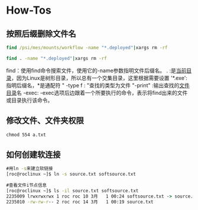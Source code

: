 # How-Tos

## 按照后缀删除文件名

``` cmd
find /psi/mes/mounts/workflow -name "*.deployed"|xargs rm -rf
```

```cmd
find . -name "*.deployed"|xargs rm -rf
```

find：使用find命令搜索文件，使用它的-name参数指明文件后缀名。
. :是[当前目录](https://www.baidu.com/s?wd=%E5%BD%93%E5%89%8D%E7%9B%AE%E5%BD%95&tn=SE_PcZhidaonwhc_ngpagmjz&rsv_dl=gh_pc_zhidao)，因为Linux是树形目录，所以总有一个交集目录，这里根据需要设置
'*.exe': 指明后缀名，*是通配符
" -type f : "查找的类型为文件
"-print" :输出查找的[文件目录](https://www.baidu.com/s?wd=%E6%96%87%E4%BB%B6%E7%9B%AE%E5%BD%95&tn=SE_PcZhidaonwhc_ngpagmjz&rsv_dl=gh_pc_zhidao)名
-exec: -exec选项后边跟着一个所要执行的命令，表示将find出来的文件或目录执行该命令。

## 修改文件、文件夹权限

```cmd
chmod 554 a.txt
```

## 如何创建软连接

```cmd
#用ln -s来建立软链接
[roc@roclinux ~]$ ln -s source.txt softsource.txt
 
#查看文件i节点信息
[roc@roclinux ~]$ ls -il source.txt softsource.txt
2235009 lrwxrwxrwx 1 roc roc 10 3月   1 00:24 softsource.txt -> source.txt
2235010 -rw-rw-r-- 2 roc roc 14 3月   1 00:19 source.txt
```

